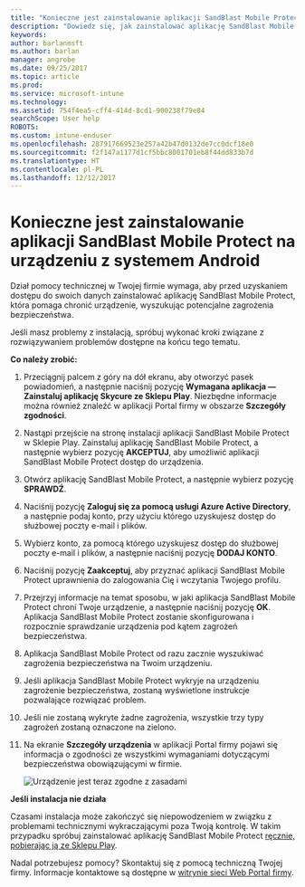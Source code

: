 ```yaml
---
title: "Konieczne jest zainstalowanie aplikacji SandBlast Mobile Protect na urządzeniu z systemem Android | Microsoft Docs"
description: "Dowiedz się, jak zainstalować aplikację SandBlast Mobile Protect na swoim urządzeniu z systemem Android."
keywords: 
author: barlanmsft
ms.author: barlan
manager: angrobe
ms.date: 09/25/2017
ms.topic: article
ms.prod: 
ms.service: microsoft-intune
ms.technology: 
ms.assetid: 754f4ea5-cff4-414d-8cd1-900238f79e84
searchScope: User help
ROBOTS: 
ms.custom: intune-enduser
ms.openlocfilehash: 287917669523e257a42b47d0132de7cc0dcf18e0
ms.sourcegitcommit: f2f147a1177d1cf5bbc8001701eb8f44dd833b7d
ms.translationtype: HT
ms.contentlocale: pl-PL
ms.lasthandoff: 12/12/2017
---
```

# <a name="you-need-to-install-sandblast-mobile-protect-on-your-android-device"></a>Konieczne jest zainstalowanie aplikacji SandBlast Mobile Protect na urządzeniu z systemem Android

Dział pomocy technicznej w Twojej firmie wymaga, aby przed uzyskaniem dostępu do swoich danych zainstalować aplikację SandBlast Mobile Protect, która pomaga chronić urządzenie, wyszukując potencjalne zagrożenia bezpieczeństwa.

Jeśli masz problemy z instalacją, spróbuj wykonać kroki związane z rozwiązywaniem problemów dostępne na końcu tego tematu.

**Co należy zrobić:**

1. Przeciągnij palcem z góry na dół ekranu, aby otworzyć pasek powiadomień, a następnie naciśnij pozycję **Wymagana aplikacja — Zainstaluj aplikację Skycure ze Sklepu Play**. Niezbędne informacje można również znaleźć w aplikacji Portal firmy w obszarze __Szczegóły zgodności__.

2. Nastąpi przejście na stronę instalacji aplikacji SandBlast Mobile Protect w Sklepie Play. Zainstaluj aplikację SandBlast Mobile Protect, a następnie wybierz pozycję **AKCEPTUJ**, aby umożliwić aplikacji SandBlast Mobile Protect dostęp do urządzenia.

3. Otwórz aplikację SandBlast Mobile Protect, a następnie wybierz pozycję **SPRAWDŹ**.

4. Naciśnij pozycję **Zaloguj się za pomocą usługi Azure Active Directory**, a następnie podaj konto, przy użyciu którego uzyskujesz dostęp do służbowej poczty e-mail i plików.

5. Wybierz konto, za pomocą którego uzyskujesz dostęp do służbowej poczty e-mail i plików, a następnie naciśnij pozycję **DODAJ KONTO**.

6. Naciśnij pozycję **Zaakceptuj**, aby przyznać aplikacji SandBlast Mobile Protect uprawnienia do zalogowania Cię i wczytania Twojego profilu.

7. Przejrzyj informacje na temat sposobu, w jaki aplikacja SandBlast Mobile Protect chroni Twoje urządzenie, a następnie naciśnij pozycję **OK**. Aplikacja SandBlast Mobile Protect zostanie skonfigurowana i rozpocznie sprawdzanie urządzenia pod kątem zagrożeń bezpieczeństwa.

8. Aplikacja SandBlast Mobile Protect od razu zacznie wyszukiwać zagrożenia bezpieczeństwa na Twoim urządzeniu.

9.  Jeśli aplikacja SandBlast Mobile Protect wykryje na urządzeniu zagrożenie bezpieczeństwa, zostaną wyświetlone instrukcje pozwalające rozwiązać problem.

10.  Jeśli nie zostaną wykryte żadne zagrożenia, wszystkie trzy typy zagrożeń zostaną oznaczone na zielono.

11. Na ekranie **Szczegóły urządzenia** w aplikacji Portal firmy pojawi się informacja o zgodności ze wszystkimi wymaganiami dotyczącymi bezpieczeństwa obowiązującymi w firmie.

    ![Urządzenie jest teraz zgodne z zasadami](./media/mtd-device-now-compliant-android.png)

**Jeśli instalacja nie działa**

Czasami instalacja może zakończyć się niepowodzeniem w związku z problemami technicznymi wykraczającymi poza Twoją kontrolę. W takim przypadku spróbuj zainstalować aplikację SandBlast Mobile Protect [ręcznie, pobierając ją ze Sklepu Play](https://play.google.com/store/apps/details?id=com.lacoon.security.fox).

Nadal potrzebujesz pomocy? Skontaktuj się z pomocą techniczną Twojej firmy. Informacje kontaktowe są dostępne w [witrynie sieci Web Portal firmy](https://portal.manage.microsoft.com#HelpDeskDialog).
